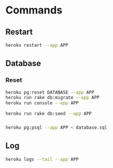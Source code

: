# Commands

## Restart

```sh
heroku restart --app APP
```

## Database

### Reset

```sh
heroku pg:reset DATABASE --app APP
heroku run rake db:migrate --app APP
heroku run console --app APP
```

```sh
heroku run rake db:seed --app APP
```

###

```sh
heroku pg:psql --app APP < database.sql
```

## Log

```sh
heroku logs --tail --app APP
```
